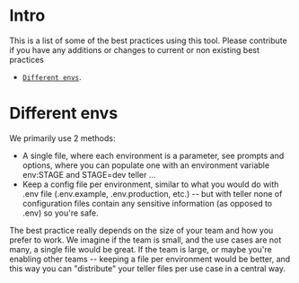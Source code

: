 # Intro
This is a list of some of the best practices using this tool. Please contribute if you have any additions or changes to current or non existing best practices

* [`Different envs`](#different-envs).

# Different envs
We primarily use 2 methods:

* A single file, where each environment is a parameter, see prompts and options, where you can populate one with an environment variable env:STAGE and STAGE=dev teller ...
* Keep a config file per environment, similar to what you would do with .env file (.env.example, .env.production, etc.) -- but with teller none of configuration files contain any sensitive information (as opposed to .env) so you're safe.

The best practice really depends on the size of your team and how you prefer to work. We imagine if the team is small, and the use cases are not many, a single file would be great. If the team is large, or maybe you're enabling other teams -- keeping a file per environment would be better, and this way you can "distribute" your teller files per use case in a central way.